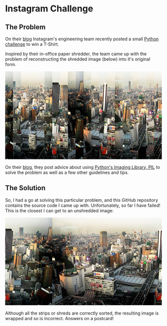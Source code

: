Instagram Challenge
===================

The Problem
-----------

On their [blog][1] Instagram's engineering team recently posted a small [Python challenge][2] to win a T-Shirt.  

Inspired by their in-office paper shredder, the team came up with the problem of reconstructing the shredded image (below) into it's original form.

![The Shredded Image][3]

On their [blog][2], they post advice about using [Python's Imaging Library, PIL][4] to solve the problem as well as a few other guidelines and tips.

The Solution
------------

So, I had a go at solving this particular problem, and this GitHub repository contains the source code I came up with.  Unfortunately, so far I have failed!  This is the closest I can get to an unshredded image:

![The Unshredded Image][5]

Although all the strips or shreds are correctly sorted, the resulting image is wrapped and so is incorrect.  Answers on a postcard!

[1]: http://instagram-engineering.tumblr.com/
[2]: http://instagram-engineering.tumblr.com/post/12651721845/instagram-engineering-challenge-the-unshredder
[3]: https://github.com/mstreatfield/instagram/raw/master/images/source.png
[4]: http://www.pythonware.com/products/pil/index.htm
[5]: https://github.com/mstreatfield/instagram/raw/master/images/unshredded.png

